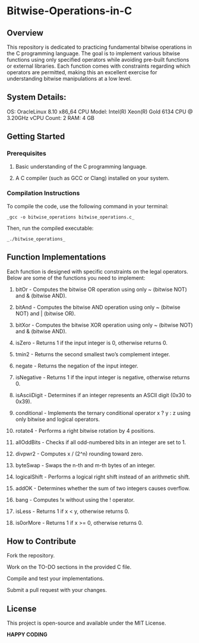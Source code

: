 # Bitwise-Operations-in-C

## Overview

This repository is dedicated to practicing fundamental bitwise operations in the C programming language. The goal is to implement various bitwise functions using only specified operators while avoiding pre-built functions or external libraries. Each function comes with constraints regarding which operators are permitted, making this an excellent exercise for understanding bitwise manipulations at a low level. 

## System Details:
OS: OracleLinux 8.10 x86_64
CPU Model: Intel(R) Xeon(R) Gold 6134 CPU @ 3.20GHz
vCPU Count: 2
RAM: 4 GB

## Getting Started

### Prerequisites

1. Basic understanding of the C programming language.

2. A C compiler (such as GCC or Clang) installed on your system.

### Compilation Instructions

To compile the code, use the following command in your terminal:

```_gcc -o bitwise_operations bitwise_operations.c_```

Then, run the compiled executable:

```_./bitwise_operations_```

## Function Implementations

Each function is designed with specific constraints on the legal operators. Below are some of the functions you need to implement:

1. bitOr - Computes the bitwise OR operation using only ~ (bitwise NOT) and & (bitwise AND).

2. bitAnd - Computes the bitwise AND operation using only ~ (bitwise NOT) and | (bitwise OR).

3. bitXor - Computes the bitwise XOR operation using only ~ (bitwise NOT) and & (bitwise AND).

4. isZero - Returns 1 if the input integer is 0, otherwise returns 0.

5. tmin2 - Returns the second smallest two’s complement integer.

6. negate - Returns the negation of the input integer.

7. isNegative - Returns 1 if the input integer is negative, otherwise returns 0.

8. isAsciiDigit - Determines if an integer represents an ASCII digit (0x30 to 0x39).

9. conditional - Implements the ternary conditional operator x ? y : z using only bitwise and logical operators.

10. rotate4 - Performs a right bitwise rotation by 4 positions.

11. allOddBits - Checks if all odd-numbered bits in an integer are set to 1.

12. divpwr2 - Computes x / (2^n) rounding toward zero.

13. byteSwap - Swaps the n-th and m-th bytes of an integer.

14. logicalShift - Performs a logical right shift instead of an arithmetic shift.

15. addOK - Determines whether the sum of two integers causes overflow.

16. bang - Computes !x without using the ! operator.

17. isLess - Returns 1 if x < y, otherwise returns 0.

18. is0orMore - Returns 1 if x >= 0, otherwise returns 0.

## How to Contribute

Fork the repository.

Work on the TO-DO sections in the provided C file.

Compile and test your implementations.

Submit a pull request with your changes.

## License

This project is open-source and available under the MIT License.



**HAPPY CODING**

